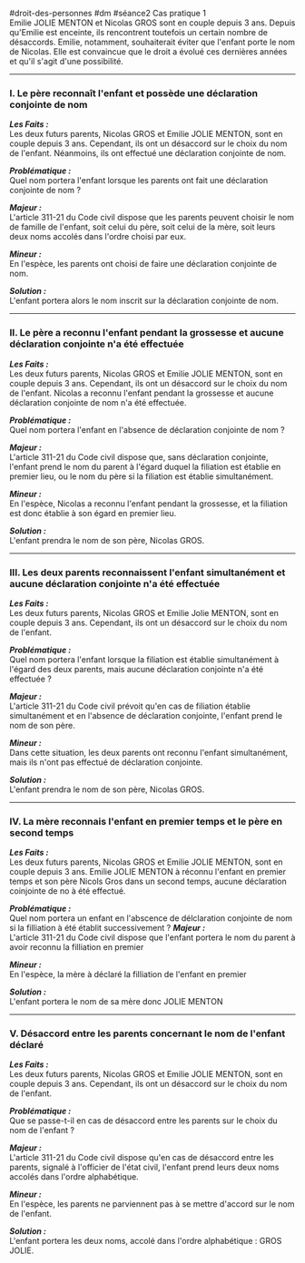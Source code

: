 #droit-des-personnes #dm #séance2 
Cas pratique 1  
Emilie JOLIE MENTON et Nicolas GROS sont en couple depuis 3 ans. Depuis qu'Emilie est enceinte, ils rencontrent toutefois un certain nombre de désaccords. Emilie, notamment, souhaiterait éviter que l'enfant porte le nom de Nicolas. Elle est convaincue que le droit a évolué ces dernières années et qu'il s'agit d'une possibilité.

---

### I. Le père reconnaît l'enfant et possède une déclaration conjointe de nom  

***Les Faits :***  
Les deux futurs parents, Nicolas GROS et Emilie JOLIE MENTON, sont en couple depuis 3 ans. Cependant, ils ont un désaccord sur le choix du nom de l'enfant. Néanmoins, ils ont effectué une déclaration conjointe de nom.

***Problématique :***  
Quel nom portera l'enfant lorsque les parents ont fait une déclaration conjointe de nom ?

***Majeur :***  
L'article 311-21 du Code civil dispose que les parents peuvent choisir le nom de famille de l'enfant, soit celui du père, soit celui de la mère, soit leurs deux noms accolés dans l'ordre choisi par eux.

***Mineur :***  
En l'espèce, les parents ont choisi de faire une déclaration conjointe de nom.

***Solution :***  
L'enfant portera alors le nom inscrit sur la déclaration conjointe de nom.

---

### II. Le père a reconnu l'enfant pendant la grossesse et aucune déclaration conjointe n'a été effectuée  

***Les Faits :***  
Les deux futurs parents, Nicolas GROS et Emilie JOLIE MENTON, sont en couple depuis 3 ans. Cependant, ils ont un désaccord sur le choix du nom de l'enfant. Nicolas a reconnu l'enfant pendant la grossesse et aucune déclaration conjointe de nom n'a été effectuée.

***Problématique :***  
Quel nom portera l'enfant en l'absence de déclaration conjointe de nom ?

***Majeur :***  
L'article 311-21 du Code civil dispose que, sans déclaration conjointe, l'enfant prend le nom du parent à l'égard duquel la filiation est établie en premier lieu, ou le nom du père si la filiation est établie simultanément.

***Mineur :***  
En l'espèce, Nicolas a reconnu l'enfant pendant la grossesse, et la filiation est donc établie à son égard en premier lieu.

***Solution :***  
L'enfant prendra le nom de son père, Nicolas GROS.

---

### III. Les deux parents reconnaissent l'enfant simultanément et aucune déclaration conjointe n'a été effectuée  

***Les Faits :***  
Les deux futurs parents, Nicolas GROS et Emilie Jolie MENTON, sont en couple depuis 3 ans. Cependant, ils ont un désaccord sur le choix du nom de l'enfant.

***Problématique :***  
Quel nom portera l'enfant lorsque la filiation est établie simultanément à l'égard des deux parents, mais aucune déclaration conjointe n'a été effectuée ?

***Majeur :***  
L'article 311-21 du Code civil prévoit qu'en cas de filiation établie simultanément et en l'absence de déclaration conjointe, l'enfant prend le nom de son père.

***Mineur :***  
Dans cette situation, les deux parents ont reconnu l'enfant simultanément, mais ils n'ont pas effectué de déclaration conjointe.

***Solution :***  
L'enfant prendra le nom de son père, Nicolas GROS.

---

### IV. La mère reconnais l'enfant en premier temps et le père en second temps

***Les Faits :***  
Les deux futurs parents, Nicolas GROS et Emilie JOLIE MENTON, sont en couple depuis 3 ans. Emilie JOLIE MENTON à réconnu l'enfant en premier temps et son père Nicols Gros dans un second temps, aucune déclaration coinjointe de no à été effectué.

***Problématique :***  
Quel nom portera un enfant en l'abscence de délclaration conjointe de nom si la filliation à été établit successivement ?
***Majeur :***  
L'article 311-21 du Code civil dispose que l'enfant portera le nom du parent à avoir reconnu la filliation en premier

***Mineur :***  
En l'espèce, la mère à déclaré la filliation de l'enfant en premier

***Solution :***  
L'enfant portera le nom de sa mère donc JOLIE MENTON

---

### V. Désaccord entre les parents concernant le nom de l'enfant  déclaré

***Les Faits :***  
Les deux futurs parents, Nicolas GROS et Emilie JOLIE MENTON, sont en couple depuis 3 ans. Cependant, ils ont un désaccord sur le choix du nom de l'enfant.

***Problématique :***  
Que se passe-t-il en cas de désaccord entre les parents sur le choix du nom de l'enfant ?

***Majeur :***  
L'article 311-21 du Code civil dispose qu'en cas de désaccord entre les parents, signalé à l'officier de l'état civil, l'enfant prend leurs deux noms accolés dans l'ordre alphabétique.

***Mineur :***  
En l'espèce, les parents ne parviennent pas à se mettre d'accord sur le nom de l'enfant.

***Solution :***  
L'enfant portera les deux noms, accolé dans l'ordre alphabétique : GROS JOLIE.

